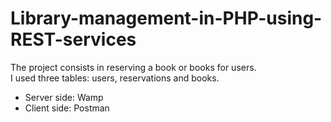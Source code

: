 # Library-management-in-PHP-using-REST-services

The project consists in reserving a book or books for users.<br/>I used three tables: users, reservations and books.<br/>
- Server side: Wamp
- Client side: Postman
